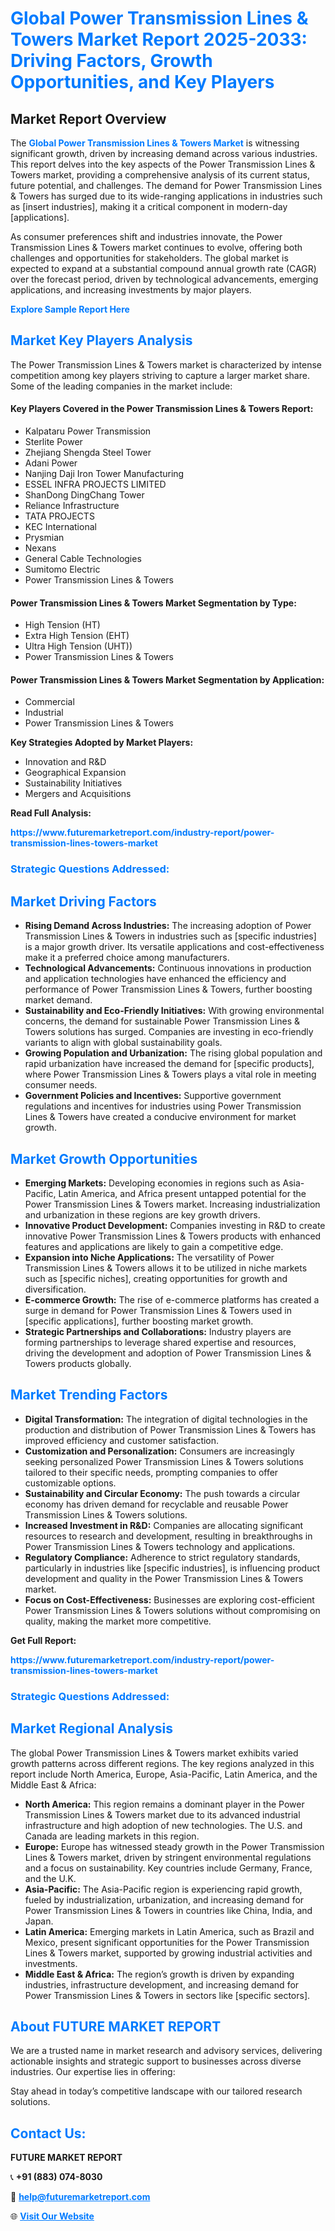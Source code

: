 <h1 style="color: #007BFF;">Global Power Transmission Lines & Towers Market Report 2025-2033: Driving Factors, Growth Opportunities, and Key Players</h1>

<section id="overview">
<h2>Market Report Overview</h2>
<p>The <a href="https://www.futuremarketreport.com/industry-report/power-transmission-lines-towers-market" style="color: #007BFF; text-decoration: none;"><strong>Global Power Transmission Lines & Towers Market</strong></a> is witnessing significant growth, driven by increasing demand across various industries. This report delves into the key aspects of the Power Transmission Lines & Towers market, providing a comprehensive analysis of its current status, future potential, and challenges. The demand for Power Transmission Lines & Towers has surged due to its wide-ranging applications in industries such as [insert industries], making it a critical component in modern-day [applications].</p>
<p>As consumer preferences shift and industries innovate, the Power Transmission Lines & Towers market continues to evolve, offering both challenges and opportunities for stakeholders. The global market is expected to expand at a substantial compound annual growth rate (CAGR) over the forecast period, driven by technological advancements, emerging applications, and increasing investments by major players.</p>
</section>

<section id="overview">
<p><a href="https://www.futuremarketreport.com/request-sample/reportId=99674" style="color: #007BFF; text-decoration: none;"><strong>Explore Sample Report Here</strong></a></p>
</section>

<section id="key-players">
<h2 style="color: #007BFF;">Market Key Players Analysis</h2>
<p>The Power Transmission Lines & Towers market is characterized by intense competition among key players striving to capture a larger market share. Some of the leading companies in the market include:</p>
<h4>Key Players Covered in the Power Transmission Lines & Towers Report:</h4>
<ul><li>Kalpataru Power Transmission</li><li>Sterlite Power</li><li>Zhejiang Shengda Steel Tower</li><li>Adani Power</li><li>Nanjing Daji Iron Tower Manufacturing</li><li>ESSEL INFRA PROJECTS LIMITED</li><li>ShanDong DingChang Tower</li><li>Reliance Infrastructure</li><li>TATA PROJECTS</li><li>KEC International</li><li>Prysmian</li><li>Nexans</li><li>General Cable Technologies</li><li>Sumitomo Electric</li><li>Power Transmission Lines &amp; Towers</li></ul>
<h4>Power Transmission Lines & Towers Market Segmentation by Type:</h4>
<ul><li>High Tension (HT)</li><li>Extra High Tension (EHT)</li><li>Ultra High Tension (UHT))</li><li>Power Transmission Lines &amp; Towers</li></ul>

<h4>Power Transmission Lines & Towers Market Segmentation by Application:</h4>
<ul><li>Commercial</li><li>Industrial</li><li>Power Transmission Lines &amp; Towers</li></ul>
<p><strong>Key Strategies Adopted by Market Players:</strong></p>
<ul>
<li>Innovation and R&D</li>
<li>Geographical Expansion</li>
<li>Sustainability Initiatives</li>
<li>Mergers and Acquisitions</li>
</ul>
</section>

<section>
<p><strong>Read Full Analysis: </strong></p><a href="https://www.futuremarketreport.com/industry-report/power-transmission-lines-towers-market" style="color: #007BFF; text-decoration: none;"><strong>https://www.futuremarketreport.com/industry-report/power-transmission-lines-towers-market</strong></a>
<h3 style="color: #007BFF;">Strategic Questions Addressed:</h3>
</section>

<section id="driving-factors">
<h2 style="color: #007BFF;">Market Driving Factors</h2>
<ul>
<li><strong>Rising Demand Across Industries:</strong> The increasing adoption of Power Transmission Lines & Towers in industries such as [specific industries] is a major growth driver. Its versatile applications and cost-effectiveness make it a preferred choice among manufacturers.</li>
<li><strong>Technological Advancements:</strong> Continuous innovations in production and application technologies have enhanced the efficiency and performance of Power Transmission Lines & Towers, further boosting market demand.</li>
<li><strong>Sustainability and Eco-Friendly Initiatives:</strong> With growing environmental concerns, the demand for sustainable Power Transmission Lines & Towers solutions has surged. Companies are investing in eco-friendly variants to align with global sustainability goals.</li>
<li><strong>Growing Population and Urbanization:</strong> The rising global population and rapid urbanization have increased the demand for [specific products], where Power Transmission Lines & Towers plays a vital role in meeting consumer needs.</li>
<li><strong>Government Policies and Incentives:</strong> Supportive government regulations and incentives for industries using Power Transmission Lines & Towers have created a conducive environment for market growth.</li>
</ul>
</section>

<section id="growth-opportunities">
<h2 style="color: #007BFF;">Market Growth Opportunities</h2>
<ul>
<li><strong>Emerging Markets:</strong> Developing economies in regions such as Asia-Pacific, Latin America, and Africa present untapped potential for the Power Transmission Lines & Towers market. Increasing industrialization and urbanization in these regions are key growth drivers.</li>
<li><strong>Innovative Product Development:</strong> Companies investing in R&D to create innovative Power Transmission Lines & Towers products with enhanced features and applications are likely to gain a competitive edge.</li>
<li><strong>Expansion into Niche Applications:</strong> The versatility of Power Transmission Lines & Towers allows it to be utilized in niche markets such as [specific niches], creating opportunities for growth and diversification.</li>
<li><strong>E-commerce Growth:</strong> The rise of e-commerce platforms has created a surge in demand for Power Transmission Lines & Towers used in [specific applications], further boosting market growth.</li>
<li><strong>Strategic Partnerships and Collaborations:</strong> Industry players are forming partnerships to leverage shared expertise and resources, driving the development and adoption of Power Transmission Lines & Towers products globally.</li>
</ul>
</section>

<section id="trending-factors">
<h2 style="color: #007BFF;">Market Trending Factors</h2>
<ul>
<li><strong>Digital Transformation:</strong> The integration of digital technologies in the production and distribution of Power Transmission Lines & Towers has improved efficiency and customer satisfaction.</li>
<li><strong>Customization and Personalization:</strong> Consumers are increasingly seeking personalized Power Transmission Lines & Towers solutions tailored to their specific needs, prompting companies to offer customizable options.</li>
<li><strong>Sustainability and Circular Economy:</strong> The push towards a circular economy has driven demand for recyclable and reusable Power Transmission Lines & Towers solutions.</li>
<li><strong>Increased Investment in R&D:</strong> Companies are allocating significant resources to research and development, resulting in breakthroughs in Power Transmission Lines & Towers technology and applications.</li>
<li><strong>Regulatory Compliance:</strong> Adherence to strict regulatory standards, particularly in industries like [specific industries], is influencing product development and quality in the Power Transmission Lines & Towers market.</li>
<li><strong>Focus on Cost-Effectiveness:</strong> Businesses are exploring cost-efficient Power Transmission Lines & Towers solutions without compromising on quality, making the market more competitive.</li>
</ul>
</section>

<section>
<p><strong>Get Full Report: </strong></p><a href="https://www.futuremarketreport.com/industry-report/power-transmission-lines-towers-market" style="color: #007BFF; text-decoration: none;"><strong>https://www.futuremarketreport.com/industry-report/power-transmission-lines-towers-market</strong></a>
<h3 style="color: #007BFF;">Strategic Questions Addressed:</h3>
</section>


<section id="regional-analysis">
<h2 style="color: #007BFF;">Market Regional Analysis</h2>
<p>The global Power Transmission Lines & Towers market exhibits varied growth patterns across different regions. The key regions analyzed in this report include North America, Europe, Asia-Pacific, Latin America, and the Middle East & Africa:</p>
<ul>
<li><strong>North America:</strong> This region remains a dominant player in the Power Transmission Lines & Towers market due to its advanced industrial infrastructure and high adoption of new technologies. The U.S. and Canada are leading markets in this region.</li>
<li><strong>Europe:</strong> Europe has witnessed steady growth in the Power Transmission Lines & Towers market, driven by stringent environmental regulations and a focus on sustainability. Key countries include Germany, France, and the U.K.</li>
<li><strong>Asia-Pacific:</strong> The Asia-Pacific region is experiencing rapid growth, fueled by industrialization, urbanization, and increasing demand for Power Transmission Lines & Towers in countries like China, India, and Japan.</li>
<li><strong>Latin America:</strong> Emerging markets in Latin America, such as Brazil and Mexico, present significant opportunities for the Power Transmission Lines & Towers market, supported by growing industrial activities and investments.</li>
<li><strong>Middle East & Africa:</strong> The region’s growth is driven by expanding industries, infrastructure development, and increasing demand for Power Transmission Lines & Towers in sectors like [specific sectors].</li>
</ul>
</section>

<footer>
<h2 style="color: #007BFF;">About FUTURE MARKET REPORT</h2>
<p>We are a trusted name in market research and advisory services, delivering actionable insights and strategic support to businesses across diverse industries. Our expertise lies in offering:</p>

<p>Stay ahead in today’s competitive landscape with our tailored research solutions.</p>

<h2 style="color: #007BFF;">Contact Us:</h2>
<p><strong>FUTURE MARKET REPORT</strong></p>
<p>📞 <strong>+91 (883) 074-8030</strong></p>
<p>📧 <strong><a href="mailto:help@futuremarketreport.com" style="color: #007BFF;">help@futuremarketreport.com</a></strong></p>
<p>🌐 <strong><a href="https://www.futuremarketreport.com/" style="color: #007BFF;">Visit Our Website</a></strong></p>
</footer>